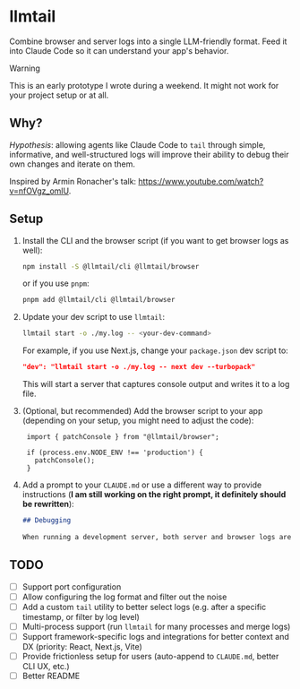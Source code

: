 # llmtail

Combine browser and server logs into a single LLM-friendly format. Feed it into Claude Code so it can understand your app's behavior.

> [!WARNING]
> This is an early prototype I wrote during a weekend. It might not work for your project setup or at all.

## Why?

*Hypothesis*: allowing agents like Claude Code to `tail` through simple, informative, and well-structured logs will improve their ability to debug their own changes and iterate on them.

Inspired by Armin Ronacher's talk: https://www.youtube.com/watch?v=nfOVgz_omlU.

## Setup

1. Install the CLI and the browser script (if you want to get browser logs as well):

   ```bash
   npm install -S @llmtail/cli @llmtail/browser
   ```

   or if you use `pnpm`:

   ```bash
   pnpm add @llmtail/cli @llmtail/browser
   ```

2. Update your dev script to use `llmtail`:

   ```bash
   llmtail start -o ./my.log -- <your-dev-command>
   ```

   For example, if you use Next.js, change your `package.json` dev script to:

   ```json
   "dev": "llmtail start -o ./my.log -- next dev --turbopack"
   ```

   This will start a server that captures console output and writes it to a log file.

3. (Optional, but recommended) Add the browser script to your app (depending on your setup, you might need to adjust the code):

   ```tsx
    import { patchConsole } from "@llmtail/browser";

    if (process.env.NODE_ENV !== 'production') {
      patchConsole();
    }
   ```

4. Add a prompt to your `CLAUDE.md` or use a different way to provide instructions (**I am still working on the right prompt, it definitely should be rewritten**):
    ```markdown
    ## Debugging
  
    When running a development server, both server and browser logs are aggregated into a single file located at `./my.log`. After each change or if you need to debug the app, use `tail` to view a unified log file available at `./my.log`.  
    ```

## TODO

- [ ] Support port configuration
- [ ] Allow configuring the log format and filter out the noise
- [ ] Add a custom `tail` utility to better select logs (e.g. after a specific timestamp, or filter by log level)
- [ ] Multi-process support (run `llmtail` for many processes and merge logs)
- [ ] Support framework-specific logs and integrations for better context and DX (priority: React, Next.js, Vite)
- [ ] Provide frictionless setup for users (auto-append to `CLAUDE.md`, better CLI UX, etc.)
- [ ] Better README